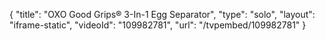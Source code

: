 {
    "title": "OXO Good Grips&reg; 3-In-1 Egg Separator",
    "type": "solo",
    "layout": "iframe-static",
    "videoId": "109982781",
    "url": "\/tvpembed\/109982781"
}
